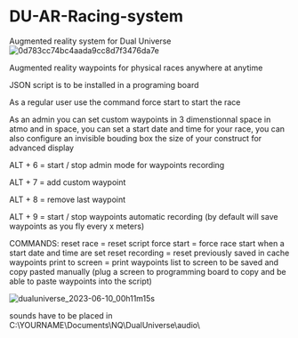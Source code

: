 # DU-AR-Racing-system
Augmented reality system for Dual Universe
![0d783cc74bc4aada9cc8d7f3476da7e](https://github.com/JeronimoDU/DU-AR-Racing-system/assets/75027025/ae2baa7c-b8e3-453a-b2ac-f44ec56d0425)


Augmented reality waypoints for physical races anywhere at anytime


JSON script is to be installed in a programing board

As a regular user use the command force start to start the race


As an admin you can set custom waypoints in 3 dimenstionnal space in atmo and in space, you can set a start date and time for your race, you can also configure an invisible bouding box the size of your construct for advanced display


ALT + 6 = start / stop admin mode for waypoints recording

ALT + 7 = add custom waypoint

ALT + 8 = remove last waypoint

ALT + 9 = start / stop waypoints automatic recording (by default will save waypoints as you fly every x meters)


COMMANDS:
reset race = reset script
force start = force race start when a start date and time are set
reset recording = reset previously saved in cache waypoints
print to screen = print waypoints list to screen to be saved and copy pasted manually
(plug a screen to programming board to copy and be able to paste waypoints into the script)

![dualuniverse_2023-06-10_00h11m15s](https://github.com/JeronimoDU/DU-AR-Racing-system/assets/75027025/57a89026-494f-4d9b-b3c7-5e8217b810b1)

sounds have to be placed in C:\YOURNAME\Documents\NQ\DualUniverse\audio\
